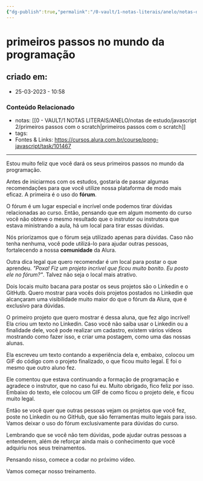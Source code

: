 ```yaml
---
{"dg-publish":true,"permalink":"/0-vault/1-notas-literais/anelo/notas-de-estudo/javascript-2/primeiros-passos-no-mundo-da-programacao/","dgHomeLink":true,"dgShowLocalGraph":true,"dgShowFileTree":true,"dgEnableSearch":true,"noteIcon":""}
---
```


# primeiros passos no mundo da programação

## criado em: 
-  25-03-2023 - 10:58

### Conteúdo Relacionado
- notas: [[0 - VAULT/1 NOTAS LITERAIS/ANELO/notas de estudo/javascript 2/primeiros passos com o scratch\|primeiros passos com o scratch]]
- tags: 
- Fontes & Links: https://cursos.alura.com.br/course/pong-javascript/task/101467

---

Estou muito feliz que você dará os seus primeiros passos no mundo da programação.

Antes de iniciarmos com os estudos, gostaria de passar algumas recomendações para que você utilize nossa plataforma de modo mais eficaz. A primeira é o uso do **fórum**.

O fórum é um lugar especial e incrível onde podemos tirar dúvidas relacionadas ao curso. Então, pensando que em algum momento do curso você não obteve o mesmo resultado que o instrutor ou instrutora que estava ministrando a aula, há um local para tirar essas dúvidas.

Nós priorizamos que o fórum seja utilizado apenas para dúvidas. Caso não tenha nenhuma, você pode utilizá-lo para ajudar outras pessoas, fortalecendo a nossa **comunidade** da Alura.

Outra dica legal que quero recomendar é um local para postar o que aprendeu. _"Poxa! Fiz um projeto incrível que ficou muito bonito. Eu posto ele no fórum?"_. Talvez não seja o local mais atrativo.

Dois locais muito bacana para postar os seus projetos são o Linkedin e o GitHutb. Quero mostrar para vocês dois projetos postados no Linkedin que alcançaram uma visibilidade muito maior do que o fórum da Alura, que é exclusivo para dúvidas.

O primeiro projeto que quero mostrar é dessa aluna, que fez algo incrível! Ela criou um texto no Linkedin. Caso você não saiba usar o Linkedin ou a finalidade dele, você pode realizar um cadastro, existem vários vídeos mostrando como fazer isso, e criar uma postagem, como uma das nossas alunas.

Ela escreveu um texto contando a experiência dela e, embaixo, colocou um GIF do código com o projeto finalizado, o que ficou muito legal. E foi o mesmo que outro aluno fez.

Ele comentou que estava continuando a formação de programação e agradece o instrutor, que no caso fui eu. Muito obrigado, fico feliz por isso. Embaixo do texto, ele colocou um GIF de como ficou o projeto dele, e ficou muito legal.

Então se você quer que outras pessoas vejam os projetos que você fez, poste no Linkedin ou no GitHub, que são ferramentas muito legais para isso. Vamos deixar o uso do fórum exclusivamente para dúvidas do curso.

Lembrando que se você não tem dúvidas, pode ajudar outras pessoas a entenderem, além de reforçar ainda mais o conhecimento que você adquiriu nos seus treinamentos.

Pensando nisso, comece a codar no próximo vídeo.

Vamos começar nosso treinamento.